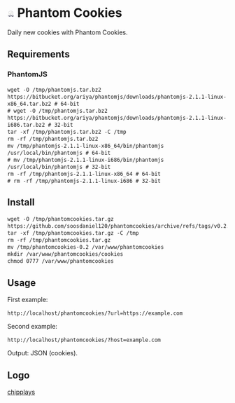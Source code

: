 # ![Logo](assets/pc-logo-16x16.png) Phantom Cookies
Daily new cookies with Phantom Cookies.
## Requirements
### PhantomJS
```
wget -O /tmp/phantomjs.tar.bz2 https://bitbucket.org/ariya/phantomjs/downloads/phantomjs-2.1.1-linux-x86_64.tar.bz2 # 64-bit
# wget -O /tmp/phantomjs.tar.bz2 https://bitbucket.org/ariya/phantomjs/downloads/phantomjs-2.1.1-linux-i686.tar.bz2 # 32-bit
tar -xf /tmp/phantomjs.tar.bz2 -C /tmp
rm -rf /tmp/phantomjs.tar.bz2
mv /tmp/phantomjs-2.1.1-linux-x86_64/bin/phantomjs /usr/local/bin/phantomjs # 64-bit
# mv /tmp/phantomjs-2.1.1-linux-i686/bin/phantomjs /usr/local/bin/phantomjs # 32-bit
rm -rf /tmp/phantomjs-2.1.1-linux-x86_64 # 64-bit
# rm -rf /tmp/phantomjs-2.1.1-linux-i686 # 32-bit
```
## Install
```
wget -O /tmp/phantomcookies.tar.gz https://github.com/soosdaniel120/phantomcookies/archive/refs/tags/v0.2.tar.gz
tar -xf /tmp/phantomcookies.tar.gz -C /tmp
rm -rf /tmp/phantomcookies.tar.gz
mv /tmp/phantomcookies-0.2 /var/www/phantomcookies
mkdir /var/www/phantomcookies/cookies
chmod 0777 /var/www/phantomcookies
```
## Usage
First example:
```
http://localhost/phantomcookies/?url=https://example.com
```
Second example:
```
http://localhost/phantomcookies/?host=example.com
```
Output: JSON (cookies).
## Logo
[chipplays](https://www.fiverr.com/chipplays)
